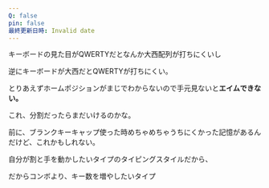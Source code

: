 ```yaml
---
Q: false
pin: false
最終更新日時: Invalid date
---
```

キーボードの見た目がQWERTYだとなんか大西配列が打ちにくいし

逆にキーボードが大西だとQWERTYが打ちにくい。

  

とりあえずホームポジションがまじでわからないので手元見ないと**エイムできない。**

これ、分割だったらまだいけるのかな。

  

前に、ブランクキーキャップ使った時めちゃめちゃうちにくかった記憶があるんだけど、これかもしれない。

  

自分が割と手を動かしたいタイプのタイピングスタイルだから、

だからコンボより、キー数を増やしたいタイプ